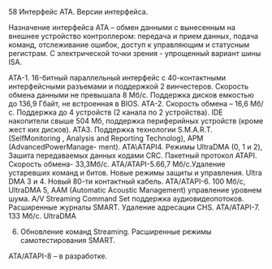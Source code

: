 58 Интерфейс ATA. Версии интерфейса.

Назначение интерфейса ATA – обмен данными с вынесенным на внешнее устройство контроллером: передача и прием данных, подача команд, отслеживание ошибок, доступ к управляющим и статусным регистрам. С электрической точки зрения - упрощенный вариант шины ISA.

ATA-1. 16-битный параллельный интерфейс с 40-контактными интерфейсными разъемами и поддержкой 2 винчестеров. Скорость обмена данными не превышала 8 Мб/с. Поддержка дисков емкостью до 136,9 Гбайт, не встроенная в BIOS. АТА-2. Скорость обмена – 16,6 Мб/с. Поддержка до 4 устройств (2 канала по 2 устройства). IDE накопители свыше 504 Мб, поддержка периферийных устройств (кроме жест­ ких дисков). ATA3. Поддержка технологии S.M.A.R.T. (SelfMonitoring , Analysis and Reporting Technolog), APM (AdvancedPowerManage- ment). ATA\ATAPI4. Режимы UltraDMA (0, 1 и 2), Зашита передаваемых данных кодами CRС. Пакетный протокол ATAPI. Скорость обмена- 33,3Мб/с. АТА/АТАPI-5.66,7 Мб/с.Удаление устаревших команд и битов. Новые режимы защиты и управления. Ultra DMA 3 и 4. Новый 80-ти контактный кабель. АТА/ATAPI-6. 100 Мб/с, UltraDMA 5, AAM (Automatic Acoustic Management) управление уровнем шума. A/V Streaming Command Set поддержка аудиовидеопотоков. Расширенные журналы SMART. Удаление адресации CHS. ATA/ATAPI-7. 133 Мб/с. UltraDMA

6. Обновление команд Streaming. Расширенные режимы самотестирования SMART.

ATA/ATAPI-8 – в разработке.
